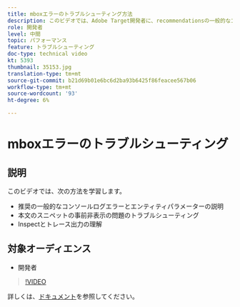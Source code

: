 ```yaml
---
title: mboxエラーのトラブルシューティング方法
description: このビデオでは、Adobe Target開発者に、recommendationsの一般的なコンソールログエラーとエンティティパラメーターを示します。 本文の事前非表示スニペットの問題のトラブルシューティング方法、およびトレース出力の調査方法と理解方法について説明します。
role: 開発者
level: 中間
topic: パフォーマンス
feature: トラブルシューティング
doc-type: technical video
kt: 5393
thumbnail: 35153.jpg
translation-type: tm+mt
source-git-commit: b21d69b01e6bc6d2ba93b6425f86feacee567b06
workflow-type: tm+mt
source-wordcount: '93'
ht-degree: 6%

---
```



# mboxエラーのトラブルシューティング

## 説明

このビデオでは、次の方法を学習します。

* 推奨の一般的なコンソールログエラーとエンティティパラメーターの説明
* 本文のスニペットの事前非表示の問題のトラブルシューティング
* Inspectとトレース出力の理解

## 対象オーディエンス

* 開発者

>[!VIDEO](https://video.tv.adobe.com/v/35153/?quality=12)

詳しくは、[ドキュメント](https://docs.adobe.com/content/help/en/target/using/troubleshoot/troubleshooting-target.html)を参照してください。
